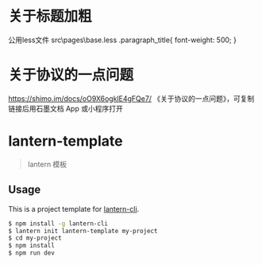 # 关于标题加粗
公用less文件
src\pages\base.less 
.paragraph_title{
     font-weight: 500;
}

# 关于协议的一点问题
https://shimo.im/docs/oO9X6ogklE4gFQe7/ 《关于协议的一点问题》，可复制链接后用石墨文档 App 或小程序打开
# lantern-template

> lantern 模板 

## Usage

This is a project template for [lantern-cli](https://github.com/ssfe-team/lantern-cli).

``` bash
$ npm install -g lantern-cli
$ lantern init lantern-template my-project
$ cd my-project
$ npm install
$ npm run dev
```
